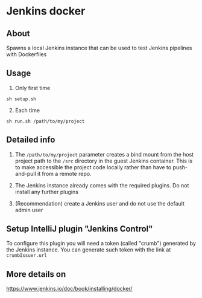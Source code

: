 # Jenkins docker

## About
Spawns a local Jenkins instance that can be used to test Jenkins pipelines with Dockerfiles

## Usage
1. Only first time
```shell
sh setup.sh
```

2. Each time
```shell
sh run.sh /path/to/my/project
``` 

## Detailed info
1. The `/path/to/my/project` parameter creates a bind mount from the host project path to the `/src` directory in the guest
Jenkins container. This is to make accessible the project code locally rather than have to push-and-pull it from a
remote repo.
   
2. The Jenkins instance already comes with the required plugins. Do not install any further plugins 

3. (Recommendation) create a Jenkins user and do not use the default admin user

## Setup IntelliJ plugin "Jenkins Control"
To configure this plugin you will need a token (called "crumb") generated by the Jenkins instance. You can generate such token with the link at `crumbIssuer.url`

## More details on
https://www.jenkins.io/doc/book/installing/docker/
